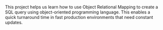 This project helps us learn how to use Object Relational Mapping to create a SQL query using object-oriented programming language. This enables  a quick turnaround time in fast production environments that need constant updates.